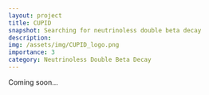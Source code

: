 ```yaml
---
layout: project
title: CUPID
snapshot: Searching for neutrinoless double beta decay
description: 
img: /assets/img/CUPID_logo.png
importance: 3
category: Neutrinoless Double Beta Decay
---
```


Coming soon... 